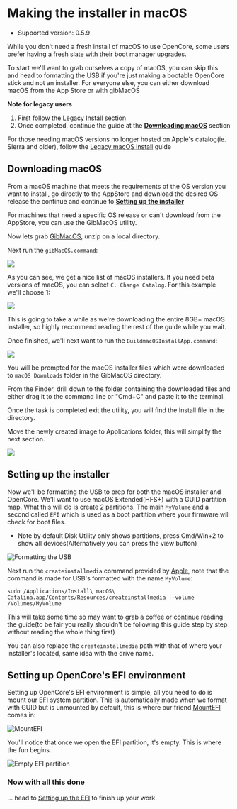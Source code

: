 
# Making the installer in macOS

* Supported version: 0.5.9

While you don't need a fresh install of macOS to use OpenCore, some users prefer having a fresh slate with their boot manager upgrades.

To start we'll want to grab ourselves a copy of macOS, you can skip this and head to formatting the USB if you're just making a bootable OpenCore stick and not an installer. For everyone else, you can either download macOS from the App Store or with gibMacOS

**Note for legacy users**

1. First follow the [Legacy Install](/extras/legacy.html) section
2. Once completed, continue the guide at the **[Downloading macOS](#downloading-macos)** section

For those needing macOS versions no longer hosted on Apple's catalog(ie. Sierra and older), follow the [Legacy macOS install](https://github.com/dortania/OpenCore-Desktop-Guide/blob/master/installer-guide/legacy-mac-install.md) guide

## Downloading macOS

From a  macOS machine that meets the requirements of the OS version you want to install, go directly to the AppStore and download the desired OS release the continue and continue to [**Setting up the installer**](#setting-up-the-installer)

For machines that need a specific OS release or can't download from the AppStore, you can use the GibMacOS utility.

Now lets grab [GibMacOS](https://github.com/corpnewt/gibMacOS), unzip on a local directory.

Next run the `gibMacOS.command`:

![](../images/installer-guide/mac-install-md/gib.png)

As you can see, we get a nice list of macOS installers. If you need beta versions of macOS, you can select `C. Change Catalog`. For this example we'll choose 1:

![](../images/installer-guide/mac-install-md/gib-process.png)

This is going to take a while as we're downloading the entire 8GB+ macOS installer, so highly recommend reading the rest of the guide while you wait.

Once finished, we'll next want to run the `BuildmacOSInstallApp.command`:

![](../images/installer-guide/mac-install-md/gib-location.png)

You will be prompted for the macOS installer files which were downloaded to `macOS Downloads` folder in the GibMacOS directory. 

From the Finder, drill down to the folder containing the downloaded files and either drag it to the command line or "Cmd+C" and paste it to the terminal.

Once the task is completed exit the utility, you will find the Install file in the directory.
 
Move the newly created image to Applications folder, this will simplify the next section.

![](../images/installer-guide/mac-install-md/gib-done.png)

## Setting up the installer

Now we'll be formatting the USB to prep for both the macOS installer and OpenCore. We'll want to use macOS Extended(HFS+) with a GUID partition map. What this will do is create 2 partitions. The main `MyVolume` and a second called `EFI` which is used as a boot partition where your firmware will check for boot files.

* Note by default Disk Utility only shows partitions, press Cmd/Win+2 to show all devices(Alternatively you can press the view button)

![Formatting the USB](../images/installer-guide/mac-install-md/format-usb.png)

Next run the `createinstallmedia` command provided by [Apple](https://support.apple.com/en-us/HT201372), note that the command is made for USB's formatted with the name `MyVolume`:

```
sudo /Applications/Install\ macOS\ Catalina.app/Contents/Resources/createinstallmedia --volume /Volumes/MyVolume
```

This will take some time so may want to grab a coffee or continue reading the guide(to be fair you really shouldn't be following this guide step by step without reading the whole thing first)

You can also replace the `createinstallmedia` path with that of where your installer's located, same idea with the drive name.

## Setting up OpenCore's EFI environment

Setting up OpenCore's EFI environment is simple, all you need to do is mount our EFI system partition. This is automatically made when we format with GUID but is unmounted by default, this is where our friend [MountEFI](https://github.com/corpnewt/MountEFI) comes in:

![MountEFI](../images/installer-guide/mac-install-md/mount-efi-usb.png)

You'll notice that once we open the EFI partition, it's empty. This is where the fun begins.

![Empty EFI partition](../images/installer-guide/mac-install-md/base-efi.png)

### Now with all this done

... head to [Setting up the EFI](/installer-guide/opencore-efi.md) to finish up your work.

